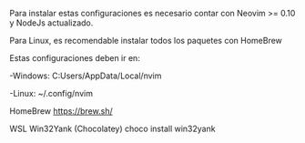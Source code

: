 Para instalar estas configuraciones es necesario contar con Neovim >= 0.10 y NodeJs actualizado.

Para Linux, es recomendable instalar todos los paquetes con HomeBrew

Estas configuraciones deben ir en:

-Windows:
C:Users/AppData/Local/nvim

-Linux:
~/.config/nvim

HomeBrew
https://brew.sh/

WSL
Win32Yank (Chocolatey)
choco install win32yank
